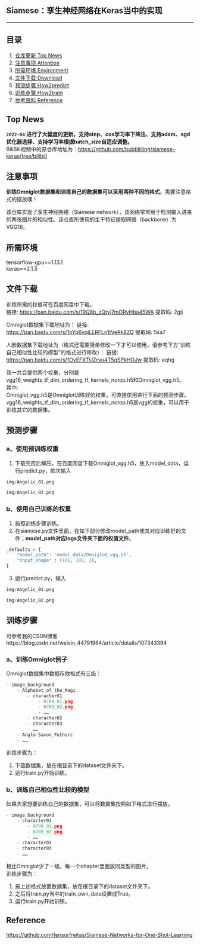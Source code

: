 ## Siamese：孪生神经网络在Keras当中的实现
---

## 目录
1. [仓库更新 Top News](#仓库更新)
2. [注意事项 Attention](#注意事项)
3. [所需环境 Environment](#所需环境)
4. [文件下载 Download](#文件下载)
5. [预测步骤 How2predict](#预测步骤)
6. [训练步骤 How2train](#训练步骤)
7. [参考资料 Reference](#Reference)

## Top News
**`2022-04`**:**进行了大幅度的更新，支持step、cos学习率下降法、支持adam、sgd优化器选择、支持学习率根据batch_size自适应调整。**  
BiliBili视频中的原仓库地址为：https://github.com/bubbliiiing/siamese-keras/tree/bilibili

## 注意事项
**训练Omniglot数据集和训练自己的数据集可以采用两种不同的格式**。需要注意格式的摆放噢！  

该仓库实现了孪生神经网络（Siamese network），该网络常常用于检测输入进来的两张图片的相似性。该仓库所使用的主干特征提取网络（backbone）为VGG16。  

## 所需环境
tensorflow-gpu==1.13.1  
keras==2.1.5  

## 文件下载
训练所需的权值可在百度网盘中下载。    
链接: https://pan.baidu.com/s/19Q8b_zQtyj7mORvHba45WA 提取码: 2gij   

Omniglot数据集下载地址为：
链接: https://pan.baidu.com/s/1pYp6vqiLLRFLn1tVeRk8ZQ 提取码: 5sa7     

人脸数据集下载地址为（格式还需要简单修改一下才可以使用，请参考下方“训练自己相似性比较的模型”的格式进行修改）：
链接: https://pan.baidu.com/s/1OvEFXTUZrvu4T5qSPkHOJw 提取码: aqhg     

我一共会提供两个权重，分别是vgg16_weights_tf_dim_ordering_tf_kernels_notop.h5和Omniglot_vgg.h5。   
其中:  
Omniglot_vgg.h5是Omniglot训练好的权重，可直接使用进行下面的预测步骤。  
vgg16_weights_tf_dim_ordering_tf_kernels_notop.h5是vgg的权重，可以用于训练其它的数据集。   

## 预测步骤
### a、使用预训练权重
1. 下载完库后解压，在百度网盘下载Omniglot_vgg.h5，放入model_data，运行predict.py，依次输入    
```python
img/Angelic_01.png
```
```python
img/Angelic_02.png
```
### b、使用自己训练的权重
1. 按照训练步骤训练。  
2. 在siamese.py文件里面，在如下部分修改model_path使其对应训练好的文件；**model_path对应logs文件夹下面的权值文件**。    
```python
_defaults = {
    "model_path": 'model_data/Omniglot_vgg.h5',
    "input_shape" : (105, 105, 3),
}
```
3. 运行predict.py，输入   
```python
img/Angelic_01.png
```
```python
img/Angelic_02.png
``` 

## 训练步骤
可参考我的CSDN博客https://blog.csdn.net/weixin_44791964/article/details/107343394
### a、训练Omniglot例子  
Omniglot数据集中数据存放格式有三级：
```python
- image_background
	- Alphabet_of_the_Magi
		- character01
			- 0709_01.png
			- 0709_02.png
			- ……
		- character02
		- character03
		- ……
	- Anglo-Saxon_Futhorc
	- ……
```
训练步骤为：  
1. 下载数据集，放在根目录下的dataset文件夹下。     
2. 运行train.py开始训练。   
### b、训练自己相似性比较的模型
如果大家想要训练自己的数据集，可以将数据集按照如下格式进行摆放。    
```python
- image_background
	- character01
		- 0709_01.png
		- 0709_02.png
		- ……
	- character02
	- character03
	- ……
```
相比Omniglot少了一级。每一个chapter里面放同类型的图片。    
训练步骤为：  
1. 按上述格式放置数据集，放在根目录下的dataset文件夹下。     
2. 之后将train.py当中的train_own_data设置成True。  
3. 运行train.py开始训练。 

## Reference
https://github.com/tensorfreitas/Siamese-Networks-for-One-Shot-Learning

